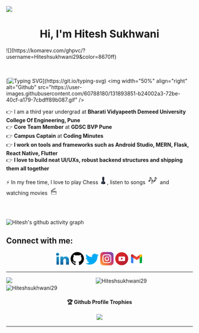 <img src="https://github.com/Hiteshsukhwani29/Hiteshsukhwani29/blob/main/pics/h.gif"/>

<h1 align="center">Hi, I'm Hitesh Sukhwani </h1>
![](https://komarev.com/ghpvc/?username=Hiteshsukhwani29&color=8670ff)

<br><br>
[![Typing SVG](http://readme-typing-svg.herokuapp.com?color=F71E11&lines=Just+a+codderrr...)](https://git.io/typing-svg)
<img width="50%" align="right" alt="Github" src="https://user-images.githubusercontent.com/60788180/131893851-b24002a3-72be-40cf-a179-7cbdff89b087.gif" />
 
👉 I am a third year undergrad at <strong>Bharati Vidyapeeth Demeed University College Of Engineering, Pune </strong> <br>
👉 <strong>Core Team Member</strong> at <strong>GDSC BVP Pune</strong> <br>
👉 <strong>Campus Captain</strong> at <strong>Coding Minutes</strong> <br>
👉 <strong>I work on tools and frameworks such as Android Studio, MERN, Flask, React Native, Flutter</strong> <br>
👉 <strong>I love to build neat UI/UXs, robust backend structures and shipping them all together</strong> <br>


⚡ In my free time, I love to play Chess  <img src="pics/chess.png" height="20vh">, listen to songs  <img src="pics/songs.png" height="20vh"> and watching movies <img src="pics/movies.png" height="20vh"> 
</h4><br>

<br>


![Hitesh's github activity graph](https://activity-graph.herokuapp.com/graph?username=hiteshsukhwani29&theme=rogue)

## Connect with me:
<p align="left">
<div class="footer" id="top3">
  <center> 
   <a href="https://linkedin.com/in/hitesh-sukhwani-14b722135" class="pics"><img src="pics/linkedin.svg" height="36vh"></a>
   <a href="https://github.com/Hiteshsukhwani29" class="pics"> <img src="pics/github.svg" height="36vh"></a>
    <a href="https://twitter.com/hiteshsukhwani6" class="pics"><img src="pics/twitter.svg" height="36vh"></a>
    <a href="https://www.instagram.com/sukhwanihitesh_" class="pics"><img src="pics/instagram.svg" height="36vh"></a>
   <a href="https://www.youtube.com/channel/UCtzTw_felPp98iWGnj_zoag" class="pics"><img src="pics/youtube.svg" height="36vh"></a>
     <a href="https://mail.google.com/mail/?view=cm&fs=1&tf=1&to=hiteshsukhwani29@gmail.com" class="pics"><img src="pics/gmail (1).svg" height="36vh"></a>
  
  </div>
</p>

<hr/>
<img align="left" width="48%" src='https://github-readme-stats.vercel.app/api?username=hiteshsukhwani29&show_icons=true&theme=radical&count_private=true'/>
</p>
<img align="center" width="48%" src="https://github-readme-streak-stats.herokuapp.com?user=hiteshsukhwani29&count_private=true&theme=radical" alt="Hiteshsukhwani29"/>
 <img align="center" width="40%" src="https://github-readme-stats.vercel.app/api/top-langs/?username=hiteshsukhwani29&count_private=true&theme=radical&layout=compact" alt="Hiteshsukhwani29" />
 
 <p align="center"> 
 
<div align="center">
  <h4>🏆 Github Profile Trophies</h4>
  <a href="https://github.com/ryo-ma/github-profile-trophy">
   <img src="https://github-profile-trophy.vercel.app/?username=hiteshsukhwani29&theme=radical&row=1&column=8">
  </a>
</div><hr>

